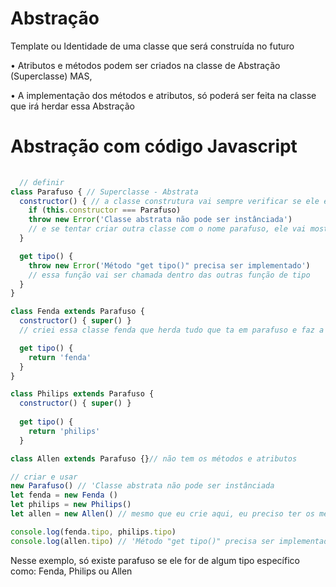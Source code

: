 # Abstração

Template ou Identidade de uma classe que será construída no futuro

  • Atributos e métodos podem ser criados na classe de Abstração (Superclasse) MAS,

  • A implementação dos métodos e atributos, só poderá ser feita na classe que irá herdar essa Abstração

  # Abstração com código Javascript
```js
  
  // definir
class Parafuso { // Superclasse - Abstrata
  constructor() { // a classe construtura vai sempre verificar se ele é igual a parafuso
    if (this.constructor === Parafuso) 
    throw new Error('Classe abstrata não pode ser instânciada')
    // e se tentar criar outra classe com o nome parafuso, ele vai mostrar esse erro dizendo que não pode criar pq já existe
  }

  get tipo() {
    throw new Error('Método "get tipo()" precisa ser implementado')
    // essa função vai ser chamada dentro das outras função de tipo
  }
}

class Fenda extends Parafuso {
  constructor() { super() } 
  // criei essa classe fenda que herda tudo que ta em parafuso e faz a herança com o super()

  get tipo() { 
    return 'fenda'
  }
}

class Philips extends Parafuso { 
  constructor() { super() }
  
  get tipo() { 
    return 'philips'
  }

class Allen extends Parafuso {}// não tem os métodos e atributos

// criar e usar
new Parafuso() // 'Classe abstrata não pode ser instânciada
let fenda = new Fenda ()
let philips = new Philips() 
let allen = new Allen() // mesmo que eu crie aqui, eu preciso ter os métodos e atributos onde eu crei a classe

console.log(fenda.tipo, philips.tipo) 
console.log(allen.tipo) // 'Método "get tipo()" precisa ser implementado'
```

Nesse exemplo, só existe parafuso se ele for de algum tipo específico como: Fenda, Philips ou Allen


